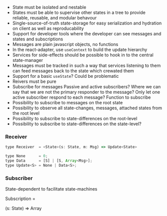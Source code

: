  * State must be isolated and nestable
 * States must be able to supervise other states in a tree to provide reliable, reusable, and modular behavour
 * Single-source-of-truth state-storage for easy serialization and hydration on client as well as reproducability
 * Support for developer tools where the developer can see messages and states and subscriptions
 * Messages are plain javascript objects, no functions
 * In the react-adapter, use `useContext` to build the update hierarchy
 * Services for side-effects should be possible to hook in to the central state-manager
 * Messages must be tracked in such a way that services listening to them can feed messages back to the state which crewated them
 * Support for a basic `useState`? Could be problematic
 * Reivers must be pure
 * Subscribe for messages
   Passive and active subscribers? Where we can say that we are not the primary responder to the message?
   Only let one active subscriber respond to each message?
   Function to subscribe
 * Possibility to subscribe to messages on the root state
 * Possibility to observe all state-changes, messages, attached states from the root level
 * Possibility to subscribe to state-differences on the root-level
 * Possibility to subscribe to state-differences on the state-level?



### Receiver

```javascript
type Receiver  = <State>(s: State, m: Msg) => Update<State>

type None      = 0;
type Data      = [S] | [S, Array<Msg>];
type Update<S> = None | Data<S>;
```

### Subscriber

State-dependent to facilitate state-machines

Subscription = 

<State>(s: State) => Array<Subscription>

